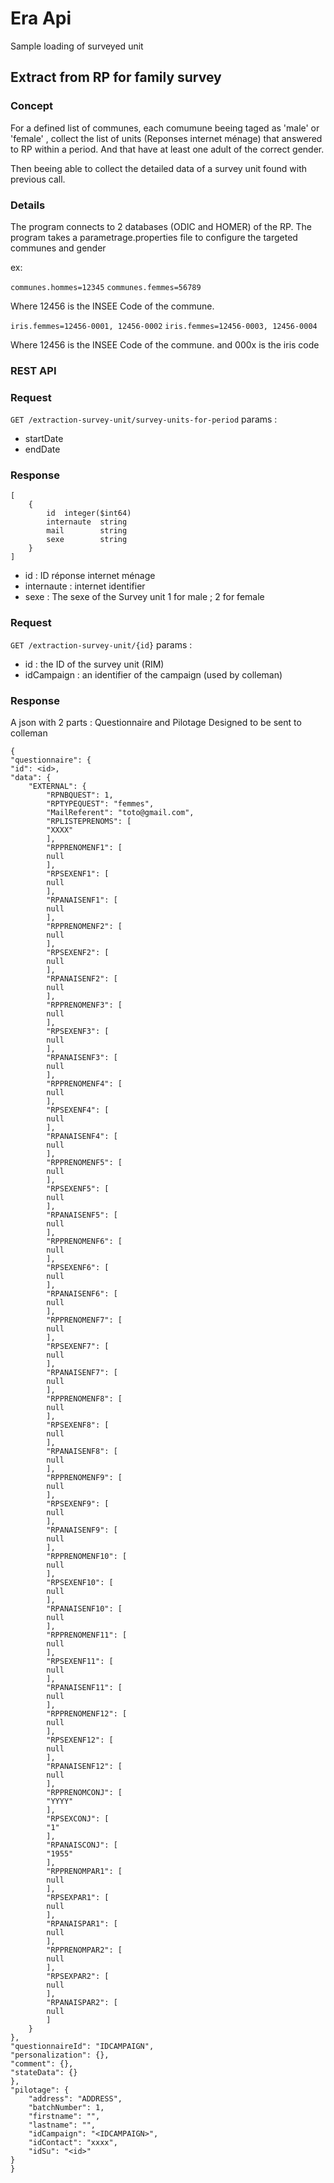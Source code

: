 # Era Api
Sample loading of surveyed unit

## Extract from RP for family survey

### Concept

For a defined list of communes, each comumune beeing taged as 'male' or 'female'
, collect the list of units (Reponses internet ménage) that answered to RP within a period. 
And that have at least one adult of the correct gender.

Then beeing able to collect the detailed data of a survey unit found with previous call.

### Details

The program connects to 2 databases (ODIC and HOMER) of the RP.
The program takes a parametrage.properties file to configure the targeted communes and gender

ex:

`communes.hommes=12345`
`communes.femmes=56789`

Where 12456 is the INSEE Code of the commune.


`iris.femmes=12456-0001, 12456-0002`
`iris.femmes=12456-0003, 12456-0004`

Where 12456 is the INSEE Code of the commune.
and 000x is the iris code



### REST API
### Request

`GET /extraction-survey-unit/survey-units-for-period`
params : 
- startDate
- endDate

### Response

    [
        {
            id	integer($int64)
            internaute  string
            mail        string
            sexe        string
        }
    ]

- id : ID réponse internet ménage
- internaute : internet identifier
- sexe  : The sexe of the Survey unit 1 for male ; 2 for female 

### Request

`GET /extraction-survey-unit/{id}`
params :
- id : the ID of the survey unit (RIM)
- idCampaign : an identifier of the campaign (used by colleman)

### Response

A json with 2 parts : 
Questionnaire and Pilotage
Designed to be sent to colleman

    {
    "questionnaire": {
    "id": <id>,
    "data": {
        "EXTERNAL": {
            "RPNBQUEST": 1,
            "RPTYPEQUEST": "femmes",
            "MailReferent": "toto@gmail.com",
            "RPLISTEPRENOMS": [
            "XXXX"
            ],
            "RPPRENOMENF1": [
            null
            ],
            "RPSEXENF1": [
            null
            ],
            "RPANAISENF1": [
            null
            ],
            "RPPRENOMENF2": [
            null
            ],
            "RPSEXENF2": [
            null
            ],
            "RPANAISENF2": [
            null
            ],
            "RPPRENOMENF3": [
            null
            ],
            "RPSEXENF3": [
            null
            ],
            "RPANAISENF3": [
            null
            ],
            "RPPRENOMENF4": [
            null
            ],
            "RPSEXENF4": [
            null
            ],
            "RPANAISENF4": [
            null
            ],
            "RPPRENOMENF5": [
            null
            ],
            "RPSEXENF5": [
            null
            ],
            "RPANAISENF5": [
            null
            ],
            "RPPRENOMENF6": [
            null
            ],
            "RPSEXENF6": [
            null
            ],
            "RPANAISENF6": [
            null
            ],
            "RPPRENOMENF7": [
            null
            ],
            "RPSEXENF7": [
            null
            ],
            "RPANAISENF7": [
            null
            ],
            "RPPRENOMENF8": [
            null
            ],
            "RPSEXENF8": [
            null
            ],
            "RPANAISENF8": [
            null
            ],
            "RPPRENOMENF9": [
            null
            ],
            "RPSEXENF9": [
            null
            ],
            "RPANAISENF9": [
            null
            ],
            "RPPRENOMENF10": [
            null
            ],
            "RPSEXENF10": [
            null
            ],
            "RPANAISENF10": [
            null
            ],
            "RPPRENOMENF11": [
            null
            ],
            "RPSEXENF11": [
            null
            ],
            "RPANAISENF11": [
            null
            ],
            "RPPRENOMENF12": [
            null
            ],
            "RPSEXENF12": [
            null
            ],
            "RPANAISENF12": [
            null
            ],
            "RPPRENOMCONJ": [
            "YYYY"
            ],
            "RPSEXCONJ": [
            "1"
            ],
            "RPANAISCONJ": [
            "1955"
            ],
            "RPPRENOMPAR1": [
            null
            ],
            "RPSEXPAR1": [
            null
            ],
            "RPANAISPAR1": [
            null
            ],
            "RPPRENOMPAR2": [
            null
            ],
            "RPSEXPAR2": [
            null
            ],
            "RPANAISPAR2": [
            null
            ]
        }
    },
    "questionnaireId": "IDCAMPAIGN",
    "personalization": {},
    "comment": {},
    "stateData": {}
    },
    "pilotage": {
        "address": "ADDRESS",
        "batchNumber": 1,
        "firstname": "",
        "lastname": "",
        "idCampaign": "<IDCAMPAIGN>",
        "idContact": "xxxx",
        "idSu": "<id>"
    }
    }
